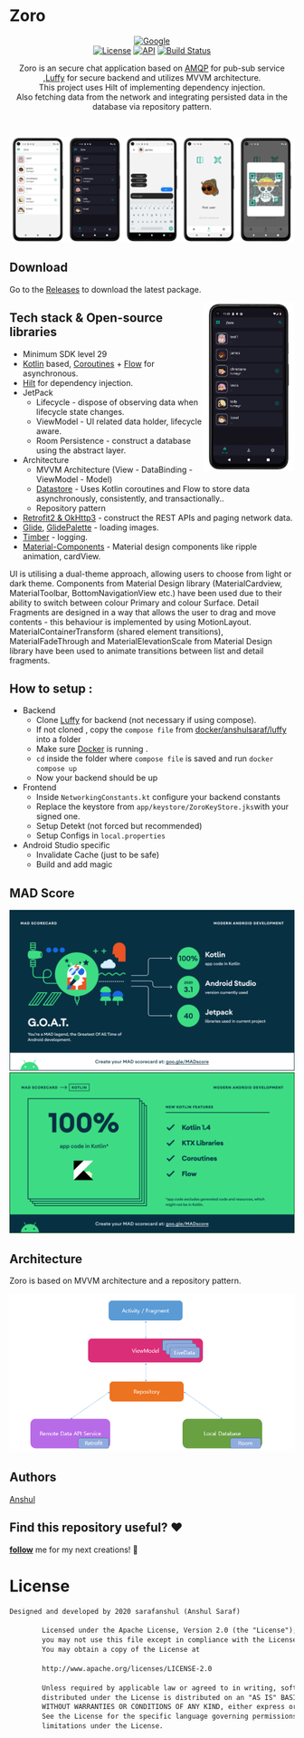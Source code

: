 # Zoro

<p align="center">
  <a href="https://devlibrary.withgoogle.com/products/android/repos/skydoves-pokedex"><img alt="Google" src="https://skydoves.github.io/badges/google-devlib.svg"/></a><br>
  <a href="https://opensource.org/licenses/Apache-2.0"><img alt="License" src="https://img.shields.io/badge/License-Apache%202.0-blue.svg"/></a>
  <a href="https://android-arsenal.com/api?level=27"><img alt="API" src="https://img.shields.io/badge/API-27%2B-brightgreen.svg?style=flat"/></a>
  <a href="https://github.com/sarafanshul/Zoro/actions"><img alt="Build Status" src="https://github.com/sarafanshul/zoro/actions/workflows/android-release-artifact.yml/badge.svg"/></a> 
</p>

<p align="center">  
Zoro is an secure chat application based on <a href="https://www.amqp.org/">AMQP</a> for pub-sub service ,<a href="https://github.com/sarafanshul/luffy/">Luffy</a> for secure backend and utilizes MVVM architecture.<br>This project uses Hilt of implementing dependency injection.<br>
Also fetching data from the network and integrating persisted data in the database via repository pattern.
</p>
<br>

<p align="center">
<img src="./assets/mockups/merger_mockup.png"/>
</p>

## Download
Go to the [Releases](https://github.com/sarafanshul/Zoro/releases) to download the latest package.


<img src="./assets/mockups/Screenshot_1641750816_framed.png" align="right" width="32%"/>

## Tech stack & Open-source libraries
- Minimum SDK level 29
- [Kotlin](https://kotlinlang.org/) based, [Coroutines](https://github.com/Kotlin/kotlinx.coroutines) + [Flow](https://kotlin.github.io/kotlinx.coroutines/kotlinx-coroutines-core/kotlinx.coroutines.flow/) for asynchronous.
- [Hilt](https://dagger.dev/hilt/) for dependency injection.
- JetPack
	- Lifecycle - dispose of observing data when lifecycle state changes.
	- ViewModel - UI related data holder, lifecycle aware.
	- Room Persistence - construct a database using the abstract layer.
- Architecture
	- MVVM Architecture (View - DataBinding - ViewModel - Model)
	- [Datastore](https://developer.android.com/topic/libraries/architecture/datastore) - Uses Kotlin coroutines and Flow to store data asynchronously, consistently, and transactionally..
	- Repository pattern
- [Retrofit2 & OkHttp3](https://github.com/square/retrofit) - construct the REST APIs and paging network data.
- [Glide](https://github.com/bumptech/glide), [GlidePalette](https://github.com/florent37/GlidePalette) - loading images.
- [Timber](https://github.com/JakeWharton/timber) - logging.
- [Material-Components](https://github.com/material-components/material-components-android) - Material design components like ripple animation, cardView.

UI is utilising a dual-theme approach, allowing users to choose from light or dark theme. Components from Material Design library (MaterialCardview, MaterialToolbar, BottomNavigationView etc.) have been used due to their ability to switch between colour Primary and colour Surface. Detail Fragments are designed in a way that allows the user to drag and move contents - this behaviour is implemented by using MotionLayout. MaterialContainerTransform (shared element transitions), MaterialFadeThrough and MaterialElevationScale from Material Design library have been used to animate transitions between list and detail fragments.

## How to setup :
- Backend
	- Clone [Luffy](https://github.com/sarafanshul/Luffy) for backend (not necessary if using compose).
	- If not cloned , copy the `compose file` from [docker/anshulsaraf/luffy](https://hub.docker.com/repository/docker/anshulsaraf/luffy) into a folder
	- Make sure [Docker](https://www.docker.com/) is running .
	- `cd` inside the folder where `compose file` is saved and run `docker compose up`
	- Now your backend should be up
- Frontend
	- Inside `NetworkingConstants.kt` configure your backend constants
	- Replace the keystore  from `app/keystore/ZoroKeyStore.jks`with your signed one.
	- Setup Detekt (not forced but recommended)
	- Setup Configs in `local.properties`
- Android Studio specific
	- Invalidate Cache (just to be safe)
	- Build and add magic

## MAD Score
![summary](./assets/mad/summary.png)
![kotlin](./assets/mad/kotlin.png)

## Architecture
Zoro is based on MVVM architecture and a repository pattern.

![architecture](/assets/architecture/mvvm.png)

## Authors
[Anshul](https://github.com/sarafanshul)

## Find this repository useful? :heart:
__[follow](https://github.com/sarafanshul)__ me for my next creations! 🤩

# License
```xml
Designed and developed by 2020 sarafanshul (Anshul Saraf)

		Licensed under the Apache License, Version 2.0 (the "License");
		you may not use this file except in compliance with the License.
		You may obtain a copy of the License at

		http://www.apache.org/licenses/LICENSE-2.0

		Unless required by applicable law or agreed to in writing, software
		distributed under the License is distributed on an "AS IS" BASIS,
		WITHOUT WARRANTIES OR CONDITIONS OF ANY KIND, either express or implied.
		See the License for the specific language governing permissions and
		limitations under the License.
```
